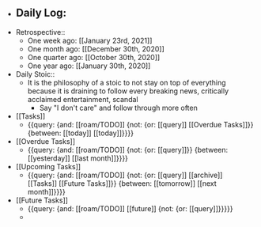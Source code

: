 - Daily Log:
    - 
- Retrospective::
    - One week ago: [[January 23rd, 2021]]
    - One month ago: [[December 30th, 2020]]
    - One quarter ago: [[October 30th, 2020]]
    - One year ago: [[January 30th, 2020]]
- Daily Stoic::
    - It is the philosophy of a stoic to not stay on top of everything because it is draining to follow every breaking news, critically acclaimed entertainment, scandal
        - Say "I don't care" and follow through more often
- [[Tasks]]
    - {{query: {and: [[roam/TODO]] {not: {or: [[query]] [[Overdue Tasks]]}} {between: [[today]] [[today]]}}}}
- [[Overdue Tasks]]
    - {{query: {and: [[roam/TODO]] {not: {or: [[query]]}} {between: [[yesterday]] [[last month]]}}}}
- [[Upcoming Tasks]]
    - {{query: {and: [[roam/TODO]] {not: {or: [[query]] [[archive]] [[Tasks]] [[Future Tasks]]}} {between: [[tomorrow]] [[next month]]}}}}
- [[Future Tasks]]
    - {{query: {and: [[roam/TODO]] [[future]] {not: {or: [[query]]}}}}}
    - 
